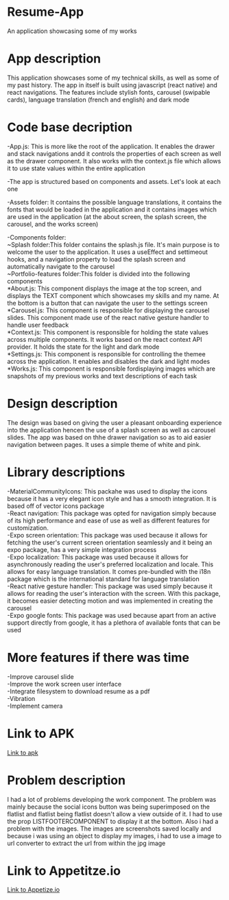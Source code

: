 # Resume-App

An application showcasing some of my works

# App description

This application showcases some of my technical skills, as well as some of my past history. The app in itself is built using javascript (react native) and react navigations. The features include stylish fonts, carousel (swipable cards), language translation (french and english) and dark mode

# Code base decription

-App.js: This is more like the root of the application. It enables the drawer and stack navigations andd it controls the properties of each screen as well as the drawer component. It also works with the context.js file which allows it to use state values within the entire application

-The app is structured based on components and assets. Let's look at each one

-Assets folder: It contains the possible language translations, it contains the fonts that would be loaded in the application and it contains images which are used in the application (at the about screen, the splash screen, the carousel, and the works screen)

-Components folder:<br />
~Splash folder:This folder contains the splash.js file. It's main purpose is to welcome the user to the application. It uses a useEffect and settimeout hooks, and a navigation property to load the splash screen and automatically navigate to the carousel <br />
~Portfolio-features folder:This folder is divided into the following components <br />
*About.js: This component displays the image at the top screen, and displays the TEXT component which showcases my skills and my name. At the bottom is a button that can navigate the user to the settings screen <br />
*Carousel.js: This component is responsible for displaying the carousel slides. This component made use of the react native gesture handler to handle user feedback <br />
*Context.js: This component is responsible for holding the state values across multiple components. It works based on the react context API provider. It holds the state for the light and dark mode <br />
*Settings.js: This component is responsible for controlling the themee across the application. It enables and disables the dark and light modes <br />
*Works.js: This component is responsible fordisplaying images which are snapshots of my previous works and text descriptions of each task

# Design description

The design was based on giving the user a pleasant onboarding experience into the application hencen the use of a splash screen as well as carousel slides. The app was based on thhe drawer navigation so as to aid easier navigation between pages. It uses a simple theme of white and pink.

# Library descriptions

-MaterialCommunityIcons: This packahe was used to display the icons because it has a very elegant icon style and has a smooth integration. It is based off of vector icons package <br />
-React navigation: This package was opted for navigation simply because of its high performance and ease of use as well as different features for customization. <br />
-Expo screen orientation: This package was used because it allows for fetching the user's current screen orientation seamlessly and it being an expo package, has a very simple integration process <br />
-Expo localization: This package was used because it allows for asynchronously reading the user's preferred localization and locale. This allows for easy language translation. It comes pre-bundled with the i18n package which is the international standard for language translation <br />
-React native gesture handler: This package was used simply because it allows for reading the user's interaction with the screen. With this package, it becomes easier detecting motion and was implemented in creating the carousel <br />
-Expo google fonts: This package was used because apart from an active support directly from google, it has a plethora of available fonts that can be used <br />

# More features if there was time

-Improve carousel slide <br />
-Improve the work screen user interface <br />
-Integrate filesystem to download resume as a pdf <br />
-Vibration <br />
-Implement camera <br />

# Link to APK

[Link to apk](https://drive.google.com/file/d/1-Z74QpqK2-1rfBGH4nl21isejpQgzWKT/view?usp=share_link)

# Problem description

I had a lot of problems developing the work component. The problem was mainly because the social icons button was being superimposed on the flatlist and flatlist being flatlist doesn't allow a view outside of it. I had to use the prop LISTFOOTERCOMPONENT to display it at the bottom. Also i had a problem with the images. The images are screenshots saved locally and because i was using an object to display my images, i had to use a image to url converter to extract the url from within the jpg image

# Link to Appetitze.io

[Link to Appetize.io](
https://appetize.io/app/ra5vzuvtd6dxzciulkturrplmi?device=pixel4&osVersion=11.0&scale=75
)
